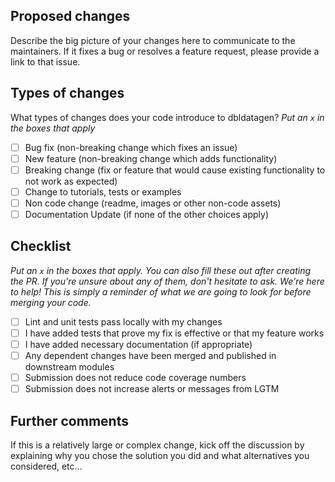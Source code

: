 ## Proposed changes

Describe the big picture of your changes here to communicate to the maintainers. 
If it fixes a bug or resolves a feature request, please provide a link to that issue.

## Types of changes

What types of changes does your code introduce to dbldatagen?
_Put an `x` in the boxes that apply_

- [ ] Bug fix (non-breaking change which fixes an issue)
- [ ] New feature (non-breaking change which adds functionality)
- [ ] Breaking change (fix or feature that would cause existing functionality to not work as expected)
- [ ] Change to tutorials, tests or examples
- [ ] Non code change (readme, images or other non-code assets)
- [ ] Documentation Update (if none of the other choices apply)

## Checklist

_Put an `x` in the boxes that apply. You can also fill these out after creating the PR. 
If you're unsure about any of them, don't hesitate to ask. We're here to help! 
This is simply a reminder of what we are going to look for before merging your code._

- [ ] Lint and unit tests pass locally with my changes
- [ ] I have added tests that prove my fix is effective or that my feature works
- [ ] I have added necessary documentation (if appropriate)
- [ ] Any dependent changes have been merged and published in downstream modules
- [ ] Submission does not reduce code coverage numbers
- [ ] Submission does not increase alerts or messages from LGTM

## Further comments

If this is a relatively large or complex change, kick off the discussion by explaining why you chose the solution you 
did and what alternatives you considered, etc...